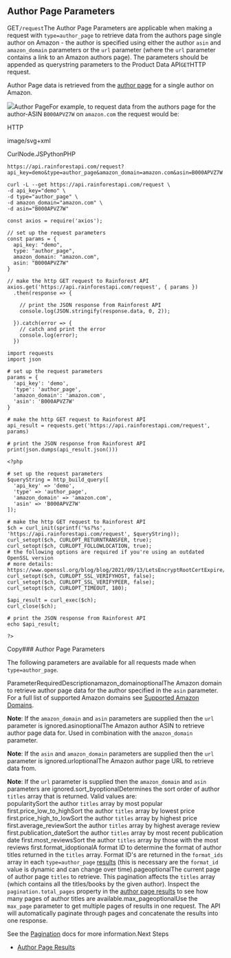 Author Page Parameters
----------------------

GET`/request`The Author Page Parameters are applicable when making a request with `type=author_page` to retrieve data from the authors page single author on Amazon - the author is specified using either the author `asin` and `amazon_domain` parameters or the `url` parameter (where the `url` parameter contains a link to an Amazon authors page). The parameters should be appended as querystring parameters to the Product Data API`GET`HTTP request.

Author Page data is retrieved from the [author page](https://www.amazon.com/kindle-dbs/entity/author/B000APVZ7W) for a single author on Amazon.

![](https://apiimages.imgix.net/rainforestapi/images/png/docs/authors_page.png?auto=format&ixlib=react-9.5.1-beta.1&w=600)Author PageFor example, to request data from the authors page for the author-ASIN `B000APVZ7W` on `amazon.com` the request would be:



HTTP



image/svg+xml
































CurlNode.JSPythonPHP
```
https://api.rainforestapi.com/request?api_key=demo&type=author_page&amazon_domain=amazon.com&asin=B000APVZ7W
```

```
curl -L --get https://api.rainforestapi.com/request \
-d api_key="demo" \
-d type="author_page" \
-d amazon_domain="amazon.com" \ 
-d asin="B000APVZ7W"
```

```
const axios = require('axios');

// set up the request parameters
const params = {
  api_key: "demo",
  type: "author_page",
  amazon_domain: "amazon.com",
  asin: "B000APVZ7W"
}

// make the http GET request to Rainforest API
axios.get('https://api.rainforestapi.com/request', { params })
  .then(response => {

    // print the JSON response from Rainforest API
    console.log(JSON.stringify(response.data, 0, 2));

  }).catch(error => {
    // catch and print the error
    console.log(error);
  })
```

```
import requests
import json

# set up the request parameters
params = {
  'api_key': 'demo',
  'type': 'author_page',
  'amazon_domain': 'amazon.com',
  'asin': 'B000APVZ7W'
}

# make the http GET request to Rainforest API
api_result = requests.get('https://api.rainforestapi.com/request', params)

# print the JSON response from Rainforest API
print(json.dumps(api_result.json()))
```

```
<?php
      
# set up the request parameters
$queryString = http_build_query([
  'api_key' => 'demo',
  'type' => 'author_page',
  'amazon_domain' => 'amazon.com',
  'asin' => 'B000APVZ7W'
]);

# make the http GET request to Rainforest API
$ch = curl_init(sprintf('%s?%s', 'https://api.rainforestapi.com/request', $queryString));
curl_setopt($ch, CURLOPT_RETURNTRANSFER, true);
curl_setopt($ch, CURLOPT_FOLLOWLOCATION, true);
# the following options are required if you're using an outdated OpenSSL version
# more details: https://www.openssl.org/blog/blog/2021/09/13/LetsEncryptRootCertExpire/
curl_setopt($ch, CURLOPT_SSL_VERIFYHOST, false);
curl_setopt($ch, CURLOPT_SSL_VERIFYPEER, false);
curl_setopt($ch, CURLOPT_TIMEOUT, 180);

$api_result = curl_exec($ch);
curl_close($ch);

# print the JSON response from Rainforest API
echo $api_result;

?>
```
Copy### Author Page Parameters

The following parameters are available for all requests made when `type=author_page`.

ParameterRequiredDescriptionamazon\_domainoptionalThe Amazon domain to retrieve author page data for the author specified in the `asin` parameter. For a full list of supported Amazon domains see [Supported Amazon Domains](/docs/product-data-api/reference/amazon-domains).  
  
**Note**: If the `amazon_domain` and `asin` parameters are supplied then the `url` parameter is ignored.asinoptionalThe Amazon author ASIN to retrieve author page data for. Used in combination with the `amazon_domain` parameter.  
  
**Note**: If the `asin` and `amazon_domain` parameters are supplied then the `url` parameter is ignored.urloptionalThe Amazon author page URL to retrieve data from.  
  
**Note**: If the `url` parameter is supplied then the `amazon_domain` and `asin` parameters are ignored.sort\_byoptionalDetermines the sort order of author `titles` array that is returned. Valid values are:  
popularitySort the author `titles` array by most popular first.price\_low\_to\_highSort the author `titles` array by lowest price first.price\_high\_to\_lowSort the author `titles` array by highest price first.average\_reviewSort the author `titles` array by highest average review first.publication\_dateSort the author `titles` array by most recent publication date first.most\_reviewsSort the author `titles` array by those with the most reviews first.![]()format\_idoptionalA format ID to determine the format of author titles returned in the `titles` array. Format ID's are returned in the `format_ids` array in each `type=author_page` [results](/docs/product-data-api/results/author-page) (this is necessary are the `format_id` value is dynamic and can change over time).![]()pageoptionalThe current page of author page `titles` to retrieve. This pagination affects the `titles` array (which contains all the titles/books by the given author). Inspect the `pagination.total_pages` property in the [author page results](/docs/product-data-api/results/author-page) to see how many pages of author titles are available.max\_pageoptionalUse the `max_page` parameter to get multiple pages of results in one request. The API will automatically paginate through pages and concatenate the results into one response.  
  
See the [Pagination](/docs/product-data-api/pagination) docs for more information.Next Steps

* [Author Page Results](/docs/product-data-api/results/author-page)
